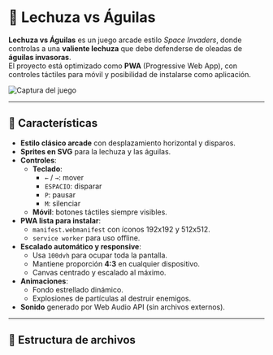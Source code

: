 # 🦉 Lechuza vs Águilas

**Lechuza vs Águilas** es un juego arcade estilo *Space Invaders*, donde controlas a una **valiente lechuza** que debe defenderse de oleadas de **águilas invasoras**.  
El proyecto está optimizado como **PWA** (Progressive Web App), con controles táctiles para móvil y posibilidad de instalarse como aplicación.

![Captura del juego](assets/screenshot.png)

---

## 🚀 Características

- **Estilo clásico arcade** con desplazamiento horizontal y disparos.
- **Sprites en SVG** para la lechuza y las águilas.
- **Controles**:
  - **Teclado**:  
    - `←` / `→`: mover  
    - `ESPACIO`: disparar  
    - `P`: pausar  
    - `M`: silenciar  
  - **Móvil**: botones táctiles siempre visibles.
- **PWA lista para instalar**:
  - `manifest.webmanifest` con íconos 192x192 y 512x512.
  - `service worker` para uso offline.
- **Escalado automático y responsive**:
  - Usa `100dvh` para ocupar toda la pantalla.
  - Mantiene proporción **4:3** en cualquier dispositivo.
  - Canvas centrado y escalado al máximo.
- **Animaciones**:
  - Fondo estrellado dinámico.
  - Explosiones de partículas al destruir enemigos.
- **Sonido** generado por Web Audio API (sin archivos externos).

---

## 📂 Estructura de archivos

